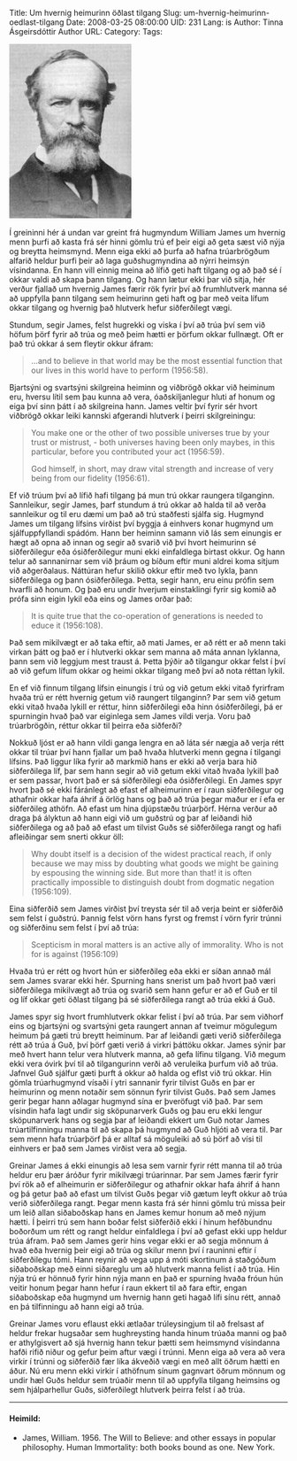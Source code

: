 Title: Um hvernig heimurinn öðlast tilgang
Slug: um-hvernig-heimurinn-oedlast-tilgang
Date: 2008-03-25 08:00:00
UID: 231
Lang: is
Author: Tinna Ásgeirsdóttir
Author URL: 
Category: 
Tags: 

![](539.jpg)

Í greininni hér á undan var greint frá hugmyndum William James um hvernig menn þurfi að kasta frá sér hinni gömlu trú ef þeir eigi að geta sæst við nýja og breytta heimsmynd. Menn eiga ekki að þurfa að hafna trúarbrögðum alfarið heldur þurfi þeir að laga guðshugmyndina að nýrri heimsýn vísindanna. En hann vill einnig meina að lífið geti haft tilgang og að það sé í okkar valdi að skapa þann tilgang. Og hann lætur ekki þar við sitja, hér verður fjallað um hvernig James færir rök fyrir því að frumhlutverk manna sé að uppfylla þann tilgang sem heimurinn geti haft og þar með veita lífum okkar tilgang og hvernig það hlutverk hefur siðferðilegt vægi.

Stundum, segir James, felst hugrekki og viska í því að trúa því sem við höfum þörf fyrir að trúa og með þeim hætti er þörfum okkar fullnægt. Oft er það trú okkar á sem fleytir okkur áfram:

> ...and to believe in that world may be the most essential function that our lives in this world have to perform (1956:58).

Bjartsýni og svartsýni skilgreina heiminn og viðbrögð okkar við heiminum eru, hversu lítil sem þau kunna að vera, óaðskiljanlegur hluti af honum og eiga því sinn þátt í að skilgreina hann. James veltir því fyrir sér hvort viðbrögð okkar leiki kannski afgerandi hlutverk í þeirri skilgreiningu:

> You make one or the other of two possible universes true by your trust or mistrust, - both universes having been only maybes, in this particular, before you contributed your act (1956:59).
>
> God himself, in short, may draw vital strength and increase of very being from our fidelity (1956:61).

Ef við trúum því að lífið hafi tilgang þá mun trú okkar raungera tilganginn. Sannleikur, segir James, þarf stundum á trú okkar að halda til að verða sannleikur og til eru dæmi um það að trú staðfesti sjálfa sig. Hugmynd James um tilgang lífsins virðist því byggja á einhvers konar hugmynd um sjálfuppfyllandi spádóm. Hann ber heiminn samann við lás sem einungis er hægt að opna að innan og segir að svarið við því hvort heimurinn sé siðferðilegur eða ósiðferðilegur muni ekki einfaldlega birtast okkur. Og hann telur að sannanirnar sem við þráum og bíðum eftir muni aldrei koma sitjum við aðgerðalaus. Náttúran hefur skilið okkur eftir með tvo lykla, þann siðferðilega og þann ósiðferðilega. Þetta, segir hann, eru einu prófin sem hvarfli að honum. Og það eru undir hverjum einstaklingi fyrir sig komið að prófa sinn eigin lykil eða eins og James orðar það:

> It is quite true that the co-operation of generations is needed to educe it (1956:108).
	
Það sem mikilvægt er að taka eftir, að mati James, er að rétt er að menn taki virkan þátt og það er í hlutverki okkar sem manna að máta annan lyklanna, þann sem við leggjum mest traust á. Þetta þýðir að tilgangur okkar felst í því að við gefum lífum okkar og heimi okkar tilgang með því að nota réttan lykil.

En ef við finnum tilgang lífsin einungis í trú og við getum ekki vitað fyrirfram hvaða trú er rétt hvernig getum við raungert tilganginn? Þar sem við getum ekki vitað hvaða lykill er réttur, hinn siðferðilegi eða hinn ósiðferðilegi, þá er spurningin hvað það var eiginlega sem James vildi verja. Voru það trúarbrögðin, réttur okkar til þeirra eða siðferði?

Nokkuð ljóst er að hann vildi ganga lengra en að láta sér nægja að verja rétt okkar til trúar því hann fjallar um það hvaða hlutverki menn gegna í tilgangi lífsins. Það liggur líka fyrir að markmið hans er ekki að verja bara hið siðferðilega líf, þar sem hann segir að við getum ekki vitað hvaða lykill það er sem passar, hvort það er sá siðferðilegi eða ósiðferðilegi.  En James spyr hvort það sé ekki fáránlegt að efast ef alheimurinn er í raun siðferðilegur og athafnir okkar hafa áhrif á örlög hans og það að trúa þegar maður er í efa er siðferðileg athöfn. Að efast um hina djúpstæðu trúarþörf. Hérna verður að draga þá ályktun að hann eigi við um guðstrú og þar af leiðandi hið siðferðilega og að það að efast um tilvist Guðs sé siðferðilega rangt og hafi afleiðingar sem snerti okkur öll: 

> Why doubt itself is a decision of the widest practical reach, if only because we may miss by doubting what goods we might be gaining by espousing the winning side. But more than that! it is often practically impossible to distinguish doubt from dogmatic negation (1956:109).

Eina siðferðið sem James virðist því treysta sér til að verja beint er siðferðið sem felst í guðstrú. Þannig felst vörn hans fyrst og fremst í vörn fyrir trúnni og siðferðinu sem felst í því að trúa:

> Scepticism in moral matters is an active ally of immorality. Who is not for is against (1956:109)

Hvaða trú er rétt og hvort hún er siðferðileg eða ekki er síðan annað mál sem James svarar ekki hér. Spurning hans snerist um það hvort það væri siðferðilega mikilvægt að trúa og svarið sem hann gefur er að ef Guð er til og líf okkar geti öðlast tilgang þá sé siðferðilega rangt að trúa ekki á Guð.

James spyr sig hvort frumhlutverk okkar felist í því að trúa. Þar sem viðhorf eins og bjartsýni og svartsýni geta raungert annan af tveimur mögulegum heimum þá gæti trú breytt heiminum. Þar af leiðandi gæti verið siðferðilega rétt að trúa á Guð, því þörf gæti verið á virkri þáttöku okkar. James sýnir þar með hvert hann telur vera hlutverk manna, að gefa lífinu tilgang. Við megum ekki vera óvirk því til að tilgangurinn verði að veruleika þurfum við að trúa. Jafnvel Guð sjálfur gæti þurft á okkur að halda og eflst við trú okkar. Hin gömla trúarhugmynd vísaði í ytri sannanir fyrir tilvist Guðs en þar er heimurinn og menn notaðir sem sönnun fyrir tilvist Guðs. Það sem James gerir þegar hann aðlagar hugmynd sína er þveröfugt við það. Þar sem vísindin hafa lagt undir sig sköpunarverk Guðs og þau eru ekki lengur sköpunarverk hans og segja þar af leiðandi ekkert um Guð notar James trúartilfinningu manna til að skapa þá hugmynd að Guð hljóti að vera til. Þar sem menn hafa trúarþörf þá er alltaf sá möguleiki að sú þörf að vísi til einhvers er það sem James virðist vera að segja.

Greinar James á ekki einungis að lesa sem varnir fyrir rétt manna til að trúa heldur eru þær áróður fyrir mikilvægi trúarinnar. Þar sem James færir fyrir því rök að ef alheimurin er siðferðilegur og athafnir okkar hafa áhrif á hann og þá getur það að efast um tilvist Guðs þegar við gætum leyft okkur að trúa verið siðferðilega rangt. Þegar menn kasta frá sér hinni gömlu trú missa þeir um leið allan siðaboðskap hans en James kemur honum að með nýjum hætti. Í þeirri trú sem hann boðar felst siðferðið ekki í hinum hefðbundnu boðorðum um rétt og rangt heldur einfaldlega í því að gefast ekki upp heldur trúa áfram. Það sem James gerir hins vegar ekki er að segja mönnum á hvað eða hvernig þeir eigi að trúa og skilur menn því í rauninni eftir í siðferðilegu tómi. Hann reynir að vega upp á móti skortinum á staðgóðum siðaboðskap með einni siðareglu um að hlutverk manna felist í að trúa. Hin nýja trú er hönnuð fyrir hinn nýja mann en það er spurning hvaða fróun hún veitir honum þegar hann hefur í raun ekkert til að fara eftir, engan siðaboðskap eða hugmynd um hvernig hann geti hagað lífi sínu rétt, annað en þá tilfinningu að hann eigi að trúa.

Greinar James voru eflaust ekki ætlaðar trúleysingjum til að frelsast af heldur frekar hugsaðar sem hughreysting handa hinum trúaða manni og það er athylgisvert að sjá hvernig hann tekur þætti sem heimsmynd vísindanna hafði rifið niður og gefur þeim aftur vægi í trúnni. Menn eiga að vera að vera virkir í trúnni  og siðferðið fær líka ákveðið vægi en með allt öðrum hætti en áður. Nú eru menn ekki virkir í athöfnum sínum gagnvart öðrum mönnum og undir hæl Guðs heldur sem trúaðir menn til að uppfylla tilgang heimsins og sem hjálparhellur Guðs, siðferðilegt hlutverk þeirra felst í að trúa.

---

#### Heimild:

* James, William. 1956. The Will to Believe: and other essays in popular philosophy. Human Immortality: both books bound as one. New York.
